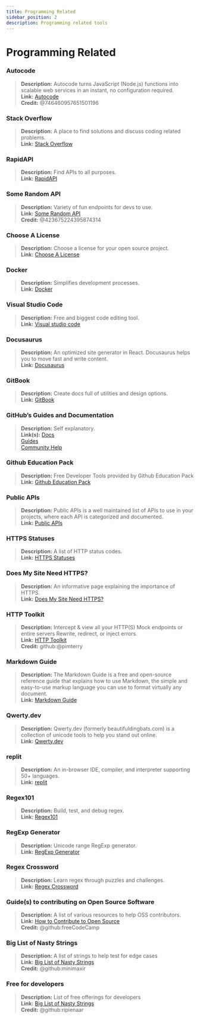 ```yaml
---
title: Programming Related 
sidebar_position: 2
description: Programming related tools
---
```


# Programming Related

### **Autocode**
> __Description:__ Autocode turns JavaScript (Node.js) functions into scalable web services in an instant, no configuration required.   <br/>
__Link:__ [Autocode](https://autocode.com/)  <br/>
__Credit:__ @746460957651501196

### **Stack Overflow**
> __Description:__ A place to find solutions and discuss coding related problems.  <br/>
__Link:__ [Stack Overflow](https://stackoverflow.com/)

### **RapidAPI**
> __Description:__ Find APIs to all purposes.  <br/>
__Link:__ [RapidAPI](https://rapidapi.com/)

### **Some Random API**
> __Description:__ Variety of fun endpoints for devs to use.  <br/>
__Link:__ [Some Random API](https://some-random-api.ml/)  <br/>
__Credit:__ @423675224395874314 

### **Choose A License**
> __Description:__ Choose a license for your open source project.   <br/>
__Link:__ [Choose A License](https://choosealicense.com/)

### **Docker**
> __Description:__ Simplifies development processes.   <br/>
__Link:__ [Docker](https://www.docker.com/)

### **Visual Studio Code**
> __Description:__ Free and biggest code editing tool. <br/>
__Link:__ [Visual studio code](https://code.visualstudio.com)  

### **Docusaurus**
> __Description:__ An optimized site generator in React. Docusaurus helps you to move fast and write content.   <br/>
__Link:__ [Docusaurus](https://docusaurus.io/)

### **GitBook**
> __Description:__ Create docs full of utilities and design options.  <br/>
__Link:__ [GitBook](https://www.gitbook.com/)

### **GitHub’s Guides and Documentation**
> __Description:__ Self explanatory.   <br/>
__Link(s):__ 
[Docs](https://docs.github.com/en)   <br/>
[Guides](https://guides.github.com/)   <br/>
[Community Help](https://github.community/)

### **Github Education Pack**
> __Description:__ Free Developer Tools provided by Github Education Pack   <br/>
__Link:__ [Github Education Pack](https://education.github.com/)

### **Public APIs**
> __Description:__ Public APIs is a well maintained list of APIs to use in your projects, where each API is categorized and documented.   <br/>
__Link:__ [Public APIs](https://github.com/public-apis/public-apis)

### **HTTPS Statuses**
> __Description:__ A list of HTTP status codes.   <br/>
__Link:__ [HTTPS Statuses](https://httpstatuses.com/)

### **Does My Site Need HTTPS?**
> __Description:__ An informative page explaining the importance of HTTPS.  <br/>
__Link:__ [Does My Site Need HTTPS?](https://doesmysiteneedhttps.com/)

### **HTTP Toolkit**
> __Description:__ Intercept & view all your HTTP(S) Mock endpoints or entire servers Rewrite, redirect, or inject errors.  <br/>
__Link:__ [HTTP Toolkit](https://httptoolkit.tech/)  <br/>
__Credit:__ github:@pimterry

### **Markdown Guide**
> __Description:__ The Markdown Guide is a free and open-source reference guide that explains how to use Markdown, the simple and easy-to-use markup language you can use to format virtually any document.   <br/>
__Link:__ [Markdown Guide](https://www.markdownguide.org/)

### **Qwerty.dev**
> __Description:__ Qwerty.dev (formerly beautifuldingbats.com) is a collection of unicode tools to help you stand out online.   <br/>
__Link:__ [Qwerty.dev](https://qwerty.dev/)

### **replit**
> __Description:__ An in-browser IDE, compiler, and interpreter supporting 50+ languages.   <br/>
__Link:__ [replit](https://replit.com/)

### **Regex101**
> __Description:__ Build, test, and debug regex.   <br/>
__Link:__ [Regex101](https://regex101.com/)

### **RegExp Generator**
> __Description:__ Unicode range RegExp generator.   <br/>
__Link:__ [RegExp Generator](https://apps.timwhitlock.info/js/regex#)

### **Regex Crossword**
> __Description:__ Learn regex through puzzles and challenges.   <br/>
__Link:__ [Regex Crossword](https://regexcrossword.com/)

### **Guide(s) to contributing on Open Source Software**
> __Description:__ A list of various resources to help OSS contributors. <br/>
__Link:__ [How to Contribute to Open Source](https://github.com/freeCodeCamp/how-to-contribute-to-open-source) <br/>
__Credit:__ @github:freeCodeCamp

### **Big List of Nasty Strings**
> __Description:__ A list of strings to help test for edge cases <br/>
__Link:__ [Big List of Nasty Strings](https://github.com/minimaxir/big-list-of-naughty-strings) <br/>
__Credit:__ @github:minimaxir

### **Free for developers**
> __Description:__ List of free offerings for developers <br/>
__Link:__ [Big List of Nasty Strings](https://free-for.dev/#/) <br/>
__Credit:__ @github:ripienaar
